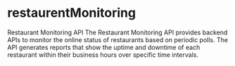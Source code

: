 # restaurentMonitoring
Restaurant Monitoring API The Restaurant Monitoring API provides backend APIs to monitor the online status of restaurants based on periodic polls. The API generates reports that show the uptime and downtime of each restaurant within their business hours over specific time intervals.
